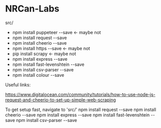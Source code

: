 # NRCan-Labs

src/
- npm install puppeteer --save      <- maybe not
- npm install request --save
- npm install cheerio --save
- npm install https --save          <- maybe not
- pip install scrapy                <- maybe not
- npm install express --save
- npm install fast-levenshtein --save
- npm install csv-parser --save
- npm install colour --save


Useful links:

https://www.digitalocean.com/community/tutorials/how-to-use-node-js-request-and-cheerio-to-set-up-simple-web-scraping



To get setup fast, navigate to 'src/'
npm install request --save
npm install cheerio --save
npm install express --save
npm install fast-levenshtein --save
npm install csv-parser --save